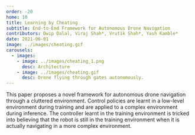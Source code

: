 ```yaml
---
order: -20
home: 10
title: Learning by Cheating
subtitle: End-to-End Framework for Autonomous Drone Navigation 
contributors: Dwip Dalal, Viraj Shah*, Vrutik Shah*, Yash Kamble* 
date: 2021-06-01
image: ../images/cheating.gif
carousels: 
  - images: 
    - image: ../images/cheating_1.png
      desc: Architecture
    - image: ../images/cheating.gif
      desc: Drone flying through gates autonomously.
---
```

This paper proposes a novel framework for autonomous drone navigation through a cluttered environment. Control policies are learnt in a low-level environment during training and are applied to a complex environment during inference. The controller learnt in the training environment is tricked into believing that the robot is still in the training environment when it is actually navigating in a more complex environment. 